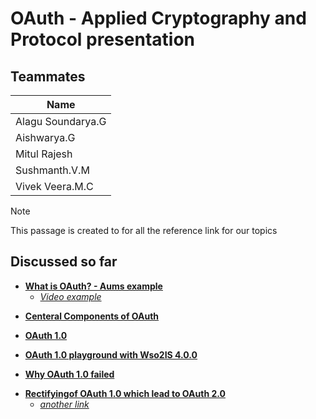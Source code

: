 # OAuth - Applied Cryptography and Protocol presentation



## Teammates

| Name |
| --- |
| Alagu Soundarya.G |
| Aishwarya.G |
| Mitul Rajesh |
| Sushmanth.V.M |
| Vivek Veera.M.C |


>[!NOTE]
>This  passage is created to for all the reference link for our topics



## Discussed so far 

* [**What is OAuth?  - Aums example**](https://developer.okta.com/blog/2017/06/21/what-the-heck-is-oauth)
    * [*Video example*](https://www.youtube.com/watch?v=ZV5yTm4pT8g)

-  [**Centeral Components of OAuth**](https://developer.okta.com/blog/2017/06/21/what-the-heck-is-oauth)

+ [**OAuth 1.0**](https://www.ibm.com/docs/en/tfim/6.2.2.7?topic=overview-oauth-10-workflow)

* [**OAuth 1.0 playground with Wso2IS 4.0.0**](https://malalanayake.wordpress.com/2012/11/06/oauth-1-0-playground-with-wso2is/)

- [**Why  OAuth 1.0 failed**](https://www.loginradius.com/blog/engineering/what-is-the-difference-between-oauth1-and-oauth2/#:~:text=One%20of%20the%20commonly%20agreed,advantages%20OAuth2%20has%20over%20OAuth1)

* [**Rectifyingof OAuth 1.0 which lead to OAuth 2.0**](https://www.loginradius.com/blog/engineering/what-is-the-difference-between-oauth1-and-oauth2/#:~:text=One%20of%20the%20commonly%20agreed,advantages%20OAuth2%20has%20over%20OAuth1)
    - [*another link*](https://medium.com/identity-beyond-borders/oauth-1-0-vs-oauth-2-0-e36f8924a835)

